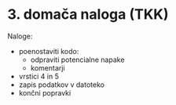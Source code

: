 ﻿# 3. domača naloga (TKK)

Naloge:
- poenostaviti kodo:
	- odpraviti potencialne napake
	- komentarji
- vrstici 4 in 5
- zapis podatkov v datoteko
- končni popravki
